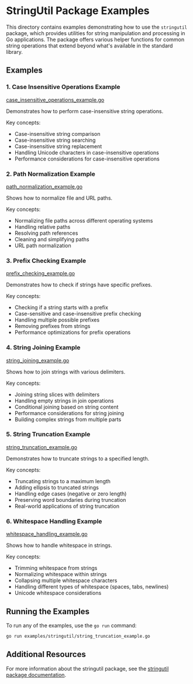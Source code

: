 # StringUtil Package Examples

This directory contains examples demonstrating how to use the `stringutil` package, which provides utilities for string manipulation and processing in Go applications. The package offers various helper functions for common string operations that extend beyond what's available in the standard library.

## Examples

### 1. Case Insensitive Operations Example

[case_insensitive_operations_example.go](case_insensitive_operations_example.go)

Demonstrates how to perform case-insensitive string operations.

Key concepts:
- Case-insensitive string comparison
- Case-insensitive string searching
- Case-insensitive string replacement
- Handling Unicode characters in case-insensitive operations
- Performance considerations for case-insensitive operations

### 2. Path Normalization Example

[path_normalization_example.go](path_normalization_example.go)

Shows how to normalize file and URL paths.

Key concepts:
- Normalizing file paths across different operating systems
- Handling relative paths
- Resolving path references
- Cleaning and simplifying paths
- URL path normalization

### 3. Prefix Checking Example

[prefix_checking_example.go](prefix_checking_example.go)

Demonstrates how to check if strings have specific prefixes.

Key concepts:
- Checking if a string starts with a prefix
- Case-sensitive and case-insensitive prefix checking
- Handling multiple possible prefixes
- Removing prefixes from strings
- Performance optimizations for prefix operations

### 4. String Joining Example

[string_joining_example.go](string_joining_example.go)

Shows how to join strings with various delimiters.

Key concepts:
- Joining string slices with delimiters
- Handling empty strings in join operations
- Conditional joining based on string content
- Performance considerations for string joining
- Building complex strings from multiple parts

### 5. String Truncation Example

[string_truncation_example.go](string_truncation_example.go)

Demonstrates how to truncate strings to a specified length.

Key concepts:
- Truncating strings to a maximum length
- Adding ellipsis to truncated strings
- Handling edge cases (negative or zero length)
- Preserving word boundaries during truncation
- Real-world applications of string truncation

### 6. Whitespace Handling Example

[whitespace_handling_example.go](whitespace_handling_example.go)

Shows how to handle whitespace in strings.

Key concepts:
- Trimming whitespace from strings
- Normalizing whitespace within strings
- Collapsing multiple whitespace characters
- Handling different types of whitespace (spaces, tabs, newlines)
- Unicode whitespace considerations

## Running the Examples

To run any of the examples, use the `go run` command:

```bash
go run examples/stringutil/string_truncation_example.go
```

## Additional Resources

For more information about the stringutil package, see the [stringutil package documentation](../../stringutil/README.md).